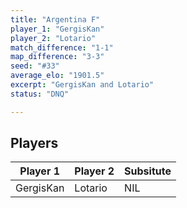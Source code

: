 ```yaml
---
title: "Argentina F"
player_1: "GergisKan"
player_2: "Lotario"
match_difference: "1-1"
map_difference: "3-3"
seed: "#33"
average_elo: "1901.5"
excerpt: "GergisKan and Lotario"
status: "DNQ"

---
```

## Players

| Player 1 | Player 2 | Subsitute |
| -- | -- | -- |
| GergisKan | Lotario | NIL |

